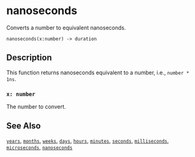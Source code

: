 # nanoseconds

Converts a number to equivalent nanoseconds.

```tql
nanoseconds(x:number) -> duration
```

## Description

This function returns nanoseconds equivalent to a number, i.e., `number * 1ns`.

### `x: number`

The number to convert.

## See Also

[`years`](/reference/functions/years), [`months`](/reference/functions/months), [`weeks`](/reference/functions/weeks), [`days`](/reference/functions/days), [`hours`](/reference/functions/hours), [`minutes`](/reference/functions/minutes), [`seconds`](/reference/functions/seconds), [`milliseconds`](/reference/functions/milliseconds), [`microseconds`](/reference/functions/microseconds), [`nanoseconds`](/reference/functions/nanoseconds)